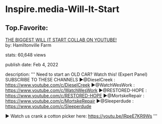# Inspire.media-Will-It-Start
## Top.Favorite:
[THE BIGGEST WILL IT START COLLAB ON YOUTUBE!](https://youtu.be/i_1FvEq9JyA)  
by: Hamiltonville Farm

stats: 60,648 views

publish date: Feb 4, 2022

description:
'''
Need to start an OLD CAR? Watch this! (Expert Panel)
SUBSCRIBE TO THESE CHANNELS
▶️@DieselCreek : https://www.youtube.com/c/DieselCreek
▶️@WatchWesWork : https://www.youtube.com/c/WatchWesWork
▶️@RESTORED-HOPE : https://www.youtube.com/c/RESTORED-HOPE
▶️@MortskeRepair : https://www.youtube.com/c/MortskeRepair
▶️@Sleeperdude : https://www.youtube.com/c/Sleeperdude

▶️ Watch us crank a cotton picker here: https://youtu.be/lRpeE7KR9Ws
'''
